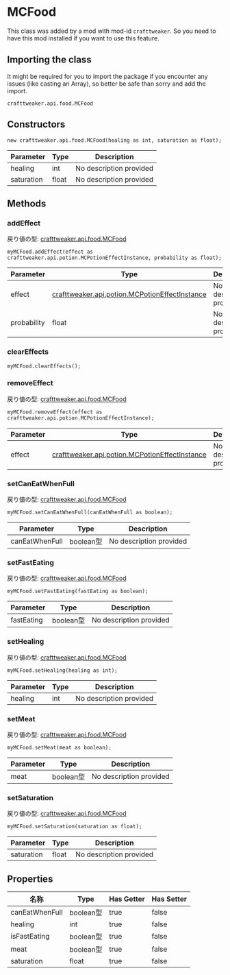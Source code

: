 # MCFood

This class was added by a mod with mod-id `crafttweaker`. So you need to have this mod installed if you want to use this feature.

## Importing the class
It might be required for you to import the package if you encounter any issues (like casting an Array), so better be safe than sorry and add the import.
```zenscript
crafttweaker.api.food.MCFood
```

## Constructors
```zenscript
new crafttweaker.api.food.MCFood(healing as int, saturation as float);
```
| Parameter  | Type  | Description             |
| ---------- | ----- | ----------------------- |
| healing    | int   | No description provided |
| saturation | float | No description provided |



## Methods
### addEffect

戻り値の型: [crafttweaker.api.food.MCFood](/vanilla/api/food/MCFood)

```zenscript
myMCFood.addEffect(effect as crafttweaker.api.potion.MCPotionEffectInstance, probability as float);
```

| Parameter   | Type                                                                                          | Description             |
| ----------- | --------------------------------------------------------------------------------------------- | ----------------------- |
| effect      | [crafttweaker.api.potion.MCPotionEffectInstance](/vanilla/api/potions/MCPotionEffectInstance) | No description provided |
| probability | float                                                                                         | No description provided |


### clearEffects

```zenscript
myMCFood.clearEffects();
```

### removeEffect

戻り値の型: [crafttweaker.api.food.MCFood](/vanilla/api/food/MCFood)

```zenscript
myMCFood.removeEffect(effect as crafttweaker.api.potion.MCPotionEffectInstance);
```

| Parameter | Type                                                                                          | Description             |
| --------- | --------------------------------------------------------------------------------------------- | ----------------------- |
| effect    | [crafttweaker.api.potion.MCPotionEffectInstance](/vanilla/api/potions/MCPotionEffectInstance) | No description provided |


### setCanEatWhenFull

戻り値の型: [crafttweaker.api.food.MCFood](/vanilla/api/food/MCFood)

```zenscript
myMCFood.setCanEatWhenFull(canEatWhenFull as boolean);
```

| Parameter      | Type     | Description             |
| -------------- | -------- | ----------------------- |
| canEatWhenFull | boolean型 | No description provided |


### setFastEating

戻り値の型: [crafttweaker.api.food.MCFood](/vanilla/api/food/MCFood)

```zenscript
myMCFood.setFastEating(fastEating as boolean);
```

| Parameter  | Type     | Description             |
| ---------- | -------- | ----------------------- |
| fastEating | boolean型 | No description provided |


### setHealing

戻り値の型: [crafttweaker.api.food.MCFood](/vanilla/api/food/MCFood)

```zenscript
myMCFood.setHealing(healing as int);
```

| Parameter | Type | Description             |
| --------- | ---- | ----------------------- |
| healing   | int  | No description provided |


### setMeat

戻り値の型: [crafttweaker.api.food.MCFood](/vanilla/api/food/MCFood)

```zenscript
myMCFood.setMeat(meat as boolean);
```

| Parameter | Type     | Description             |
| --------- | -------- | ----------------------- |
| meat      | boolean型 | No description provided |


### setSaturation

戻り値の型: [crafttweaker.api.food.MCFood](/vanilla/api/food/MCFood)

```zenscript
myMCFood.setSaturation(saturation as float);
```

| Parameter  | Type  | Description             |
| ---------- | ----- | ----------------------- |
| saturation | float | No description provided |



## Properties

| 名称             | Type     | Has Getter | Has Setter |
| -------------- | -------- | ---------- | ---------- |
| canEatWhenFull | boolean型 | true       | false      |
| healing        | int      | true       | false      |
| isFastEating   | boolean型 | true       | false      |
| meat           | boolean型 | true       | false      |
| saturation     | float    | true       | false      |

